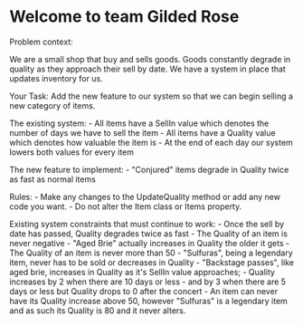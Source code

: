 # Welcome to team Gilded Rose

Problem context:

We are a small shop that buy and sells goods.
Goods constantly degrade in quality as they approach their sell by date.
We have a system in place that updates inventory for us.

Your Task: Add the new feature to our system so that we can begin selling a new category of items.

The existing system:
    - All items have a SellIn value which denotes the number of days we have to sell the item
    - All items have a Quality value which denotes how valuable the item is
    - At the end of each day our system lowers both values for every item

The new feature to implement:
    - "Conjured" items degrade in Quality twice as fast as normal items

Rules:
    - Make any changes to the UpdateQuality method or add any new code you want.
    - Do not alter the Item class or Items property.

Existing system constraints that must continue to work:
    - Once the sell by date has passed, Quality degrades twice as fast
    - The Quality of an item is never negative
    - "Aged Brie" actually increases in Quality the older it gets
    - The Quality of an item is never more than 50
    - "Sulfuras", being a legendary item, never has to be sold or decreases in Quality
    - "Backstage passes", like aged brie, increases in Quality as it's SellIn value approaches;
       -  Quality increases by 2 when there are 10 days or less
       -  and by 3 when there are 5 days or less but Quality drops to 0 after the concert
    - An item can never have its Quality increase above 50, however "Sulfuras" is a legendary item and as such its Quality is 80 and it never alters.
